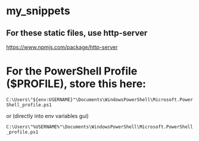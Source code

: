 # my_snippets

## For these static files, use http-server
https://www.npmjs.com/package/http-server



# For the PowerShell Profile ($PROFILE), store this here:

`C:\Users\"${env:USERNAME}"\Documents\WindowsPowerShell\Microsoft.PowerShell_profile.ps1`

or (directly into env variables gui)

`C:\Users\"%USERNAME%"\Documents\WindowsPowerShell\Microsoft.PowerShell_profile.ps1`
